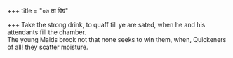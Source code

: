 +++
title = "०७ ता विग्रं"

+++
Take the strong drink, to quaff till ye are sated, when he and his attendants fill the chamber.  
     The young Maids brook not that none seeks to win them, when, Quickeners of all! they scatter moisture.